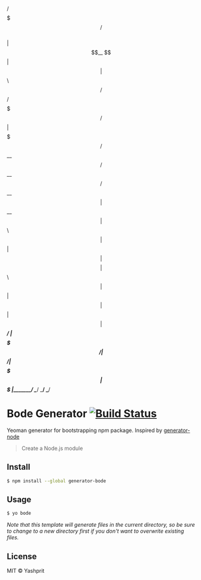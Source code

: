  /$$$$$$$                  /$$          
| $$__  $$                | $$          
| $$  \ $$  /$$$$$$   /$$$$$$$  /$$$$$$ 
| $$$$$$$  /$$__  $$ /$$__  $$ /$$__  $$
| $$__  $$| $$  \ $$| $$  | $$| $$$$$$$$
| $$  \ $$| $$  | $$| $$  | $$| $$_____/
| $$$$$$$/|  $$$$$$/|  $$$$$$$|  $$$$$$$
|_______/  \______/  \_______/ \_______/


# Bode Generator [![Build Status](https://travis-ci.org/yashprit/bode.svg?branch=master)](https://travis-ci.org/yashprit/bode)

Yeoman generator for bootstrapping npm package. Inspired by [generator-node](https://github.com/yeoman/generator-node) 

> Create a Node.js module


## Install

```sh
$ npm install --global generator-bode
```


## Usage

```sh
$ yo bode
```

*Note that this template will generate files in the current directory, so be sure to change to a new directory first if you don't want to overwrite existing files.*


## License

MIT © Yashprit
